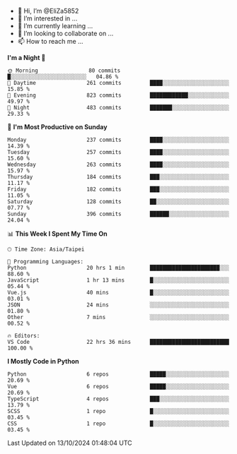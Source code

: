 - 👋 Hi, I’m @EliZa5852
- 👀 I’m interested in ...
- 🌱 I’m currently learning ...
- 💞️ I’m looking to collaborate on ...
- 📫 How to reach me ...

<!--START_SECTION:waka-->
**I'm a Night 🦉** 

```text
🌞 Morning                80 commits          █░░░░░░░░░░░░░░░░░░░░░░░░   04.86 % 
🌆 Daytime                261 commits         ████░░░░░░░░░░░░░░░░░░░░░   15.85 % 
🌃 Evening                823 commits         ████████████░░░░░░░░░░░░░   49.97 % 
🌙 Night                  483 commits         ███████░░░░░░░░░░░░░░░░░░   29.33 % 
```
📅 **I'm Most Productive on Sunday** 

```text
Monday                   237 commits         ████░░░░░░░░░░░░░░░░░░░░░   14.39 % 
Tuesday                  257 commits         ████░░░░░░░░░░░░░░░░░░░░░   15.60 % 
Wednesday                263 commits         ████░░░░░░░░░░░░░░░░░░░░░   15.97 % 
Thursday                 184 commits         ███░░░░░░░░░░░░░░░░░░░░░░   11.17 % 
Friday                   182 commits         ███░░░░░░░░░░░░░░░░░░░░░░   11.05 % 
Saturday                 128 commits         ██░░░░░░░░░░░░░░░░░░░░░░░   07.77 % 
Sunday                   396 commits         ██████░░░░░░░░░░░░░░░░░░░   24.04 % 
```


📊 **This Week I Spent My Time On** 

```text
🕑︎ Time Zone: Asia/Taipei

💬 Programming Languages: 
Python                   20 hrs 1 min        ██████████████████████░░░   88.60 % 
JavaScript               1 hr 13 mins        █░░░░░░░░░░░░░░░░░░░░░░░░   05.44 % 
Vue.js                   40 mins             █░░░░░░░░░░░░░░░░░░░░░░░░   03.01 % 
JSON                     24 mins             ░░░░░░░░░░░░░░░░░░░░░░░░░   01.80 % 
Other                    7 mins              ░░░░░░░░░░░░░░░░░░░░░░░░░   00.52 % 

🔥 Editors: 
VS Code                  22 hrs 36 mins      █████████████████████████   100.00 % 
```

**I Mostly Code in Python** 

```text
Python                   6 repos             █████░░░░░░░░░░░░░░░░░░░░   20.69 % 
Vue                      6 repos             █████░░░░░░░░░░░░░░░░░░░░   20.69 % 
TypeScript               4 repos             ███░░░░░░░░░░░░░░░░░░░░░░   13.79 % 
SCSS                     1 repo              █░░░░░░░░░░░░░░░░░░░░░░░░   03.45 % 
CSS                      1 repo              █░░░░░░░░░░░░░░░░░░░░░░░░   03.45 % 
```




 Last Updated on 13/10/2024 01:48:04 UTC
<!--END_SECTION:waka-->
